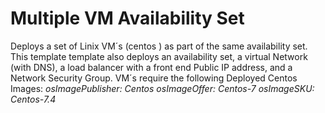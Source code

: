 # Multiple VM Availability Set

Deploys a set of Linix VM´s (centos ) as part of the same availability set. This template template also deploys an availability set, a virtual Network (with DNS), a load balancer with a front end Public IP address, and a Network Security Group.
VM´s require the following Deployed Centos Images:
*osImagePublisher: Centos* 
*osImageOffer: Centos-7*
*osImageSKU: Centos-7.4*



